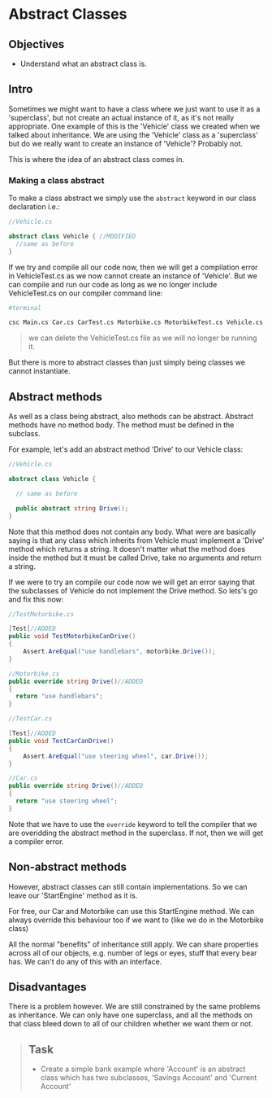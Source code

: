# Abstract Classes

## Objectives

- Understand what an abstract class is.

## Intro

Sometimes we might want to have a class where we just want to use it as a 'superclass', but not create an actual instance of it, as it's not really appropriate. One example of this is the 'Vehicle' class we created when we talked about inheritance. We are using the 'Vehicle' class as a 'superclass' but do we really want to create an instance of 'Vehicle'? Probably not.

This is where the idea of an abstract class comes in.  

### Making a class abstract
To make a class abstract we simply use the ```abstract``` keyword in our class declaration i.e.:

```csharp
//Vehicle.cs

abstract class Vehicle { //MODIFIED
  //same as before
}
```

If we try and compile all our code now, then we will get a compilation error in VehicleTest.cs as we now cannot create an instance of 'Vehicle'. But we can compile and run our code as long as we no longer include VehicleTest.cs on our compiler command line:

```bash
#terminal

csc Main.cs Car.cs CarTest.cs Motorbike.cs MotorbikeTest.cs Vehicle.cs
```

> we can delete the VehicleTest.cs file as we will no longer be running it.

But there is more to abstract classes than just simply being classes we cannot instantiate.

## Abstract methods

As well as a class being abstract, also methods can be abstract. Abstract methods have no method body. The method must be defined in the subclass.

For example, let's add an abstract method 'Drive' to our Vehicle class:

```csharp
//Vehicle.cs

abstract class Vehicle {

  // same as before

  public abstract string Drive();
}
```

Note that this method does not contain any body. What were are basically saying is that any class which inherits from Vehicle must implement a 'Drive' method which returns a string. It doesn't matter what the method does inside the method but it must be called Drive, take no arguments and return a string. 

If we were to try an compile our code now we will get an error saying that the subclasses of Vehicle do not implement the Drive method. So lets's go and fix this now:

```csharp
//TestMotorbike.cs

[Test]//ADDED
public void TestMotorbikeCanDrive()
{
    Assert.AreEqual("use handlebars", motorbike.Drive());
}
```

```csharp
//Motorbike.cs
public override string Drive()//ADDED
{
  return "use handlebars";
}
```

```csharp
//TestCar.cs

[Test]//ADDED
public void TestCarCanDrive()
{
    Assert.AreEqual("use steering wheel", car.Drive());
}
```

```csharp
//Car.cs
public override string Drive()//ADDED
{
  return "use steering wheel";
}
```

Note that we have to use the ```override``` keyword to tell the compiler that we are overidding the abstract method in the superclass. If not, then we will get a compiler error.

## Non-abstract methods

However, abstract classes can still contain implementations. So we can leave our 'StartEngine' method as it is.

For free, our Car and Motorbike can use this StartEngine method. We can always override this behaviour too if we want to (like we do in the Motorbike class)

All the normal "benefits" of inheritance still apply. We can share properties across all of our objects, e.g. number of legs or eyes, stuff that every bear has. We can't do any of this with an interface.

## Disadvantages

There is a problem however. We are still constrained by the same problems as inheritance. We can only have one superclass, and all the methods on that class bleed down to all of our children whether we want them or not.

> ## Task
> * Create a simple bank example where 'Account' is an abstract class which has two subclasses, 'Savings Account' and 'Current Account'


